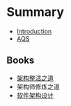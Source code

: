 # Summary

* [Introduction](README.md)
* [AQS](chapter1.md)

## Books

* [架构整洁之道](books/jia-gou-zheng-ji-zhi-dao.md)
* 架构师修炼之道
* [软件架构设计](books/ruan-jian-jia-gou-she-ji.md)

